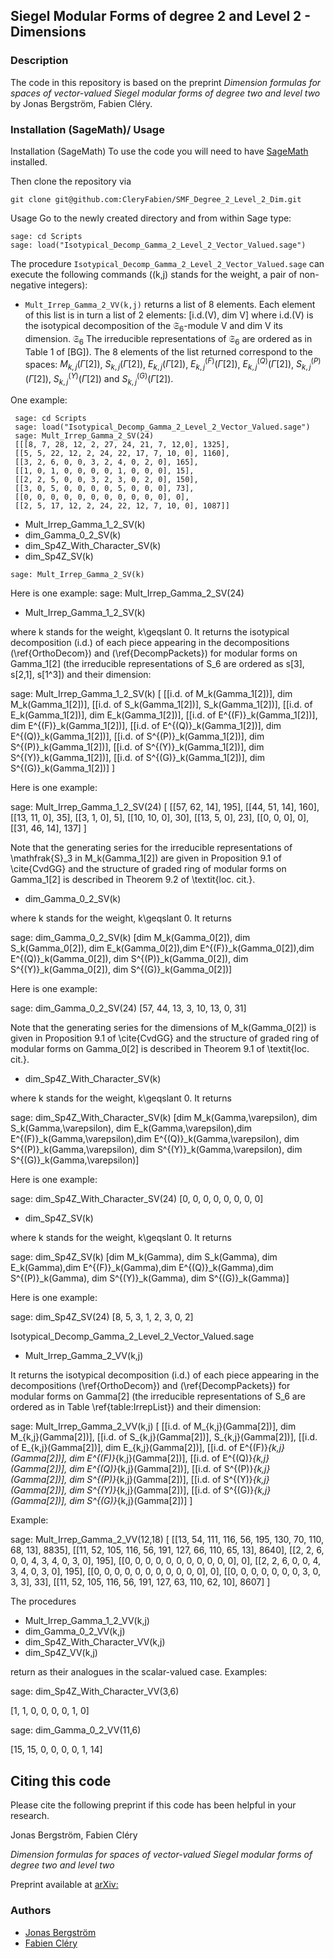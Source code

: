 ## Siegel Modular Forms of degree 2  and Level 2 - Dimensions
 
### Description

The code in this repository is based on the preprint 
*Dimension formulas for spaces of vector-valued Siegel modular forms of degree two and level two*
by Jonas Bergström, Fabien Cléry.

### Installation (SageMath)/ Usage

Installation (SageMath) 
To use the code you will need to have
[SageMath](https://www.sagemath.org) installed.

Then clone the repository via
```
git clone git@github.com:CleryFabien/SMF_Degree_2_Level_2_Dim.git
```

Usage
Go to the newly created directory and from within Sage type: 
```
sage: cd Scripts
sage: load("Isotypical_Decomp_Gamma_2_Level_2_Vector_Valued.sage")
```

The procedure ``Isotypical_Decomp_Gamma_2_Level_2_Vector_Valued.sage`` can execute the following commands
((k,j) stands for the weight, a pair of non-negative integers):

- ``Mult_Irrep_Gamma_2_VV(k,j)``
returns a list of 8 elements. Each element of this list is in turn a list of 2 elements: 
[i.d.(V), dim V] where i.d.(V) is the isotypical decomposition of the $\mathfrak{S}_6$-module V 
and dim V its dimension. $\mathfrak{S}_{6}$ 
The irreducible representations of $\mathfrak{S}_{6}$ are ordered as in Table 1 of [BG]). The
8 elements of the list returned correspond to the spaces:
 $M_{k,j}(\Gamma[2])$, 
 $S_{k,j}(\Gamma[2])$, 
 $E_{k,j}(\Gamma[2])$, 
 $E^{(F)}_{k,j}(\Gamma[2])$, 
 $E^{(Q)}_{k,j}(\Gamma[2])$, 
 $S^{(P)}_{k,j}(\Gamma[2])$, 
 $S^{(Y)}_{k,j}(\Gamma[2])$ and 
 $S^{(G)}_{k,j}(\Gamma[2])$.
 
One example:
    
     sage: cd Scripts
     sage: load("Isotypical_Decomp_Gamma_2_Level_2_Vector_Valued.sage")
     sage: Mult_Irrep_Gamma_2_SV(24)
     [[[8, 7, 28, 12, 2, 27, 24, 21, 7, 12,0], 1325],
     [[5, 5, 22, 12, 2, 24, 22, 17, 7, 10, 0], 1160],
     [[3, 2, 6, 0, 0, 3, 2, 4, 0, 2, 0], 165],
     [[1, 0, 1, 0, 0, 0, 0, 1, 0, 0, 0], 15],
     [[2, 2, 5, 0, 0, 3, 2, 3, 0, 2, 0], 150],
     [[3, 0, 5, 0, 0, 0, 0, 5, 0, 0, 0], 73],
     [[0, 0, 0, 0, 0, 0, 0, 0, 0, 0, 0], 0],
     [[2, 5, 17, 12, 2, 24, 22, 12, 7, 10, 0], 1087]]
    
- Mult_Irrep_Gamma_1_2_SV(k)
- dim_Gamma_0_2_SV(k)
- dim_Sp4Z_With_Character_SV(k)
- dim_Sp4Z_SV(k)

```
sage: Mult_Irrep_Gamma_2_SV(k)
```




Here is one example:
sage: Mult_Irrep_Gamma_2_SV(24)


- Mult_Irrep_Gamma_1_2_SV(k)

where k stands for the weight, k\geqslant 0.
It returns the isotypical decomposition (i.d.) of each piece appearing in 
the decompositions (\ref{OrthoDecom}) and (\ref{DecompPackets}) for modular forms on Gamma_1[2]
(the irreducible representations of S_6 are ordered as s[3], s[2,1], s[1^3])
and their dimension: 
 

sage: Mult_Irrep_Gamma_1_2_SV(k)
[
[[i.d. of M_k(Gamma_1[2])], dim M_k(Gamma_1[2])], 
[[i.d. of S_k(Gamma_1[2])], S_k(Gamma_1[2])],
[[i.d. of E_k(Gamma_1[2])], dim E_k(Gamma_1[2])],
[[i.d. of E^{(F)}_k(Gamma_1[2])], dim E^{(F)}_k(Gamma_1[2])],
[[i.d. of E^{(Q)}_k(Gamma_1[2])], dim E^{(Q)}_k(Gamma_1[2])],
[[i.d. of S^{(P)}_k(Gamma_1[2])], dim S^{(P)}_k(Gamma_1[2])],
[[i.d. of  S^{(Y)}_k(Gamma_1[2])], dim S^{(Y)}_k(Gamma_1[2])],
[[i.d. of  S^{(G)}_k(Gamma_1[2])], dim S^{(G)}_k(Gamma_1[2])]
]


Here is one example:

sage: Mult_Irrep_Gamma_1_2_SV(24)
[
[[57, 62, 14], 195],
[[44, 51, 14], 160],
[[13, 11, 0], 35],
[[3, 1, 0], 5],
[[10, 10, 0], 30],
[[13, 5, 0], 23],
[[0, 0, 0], 0],
[[31, 46, 14], 137]
]

Note that the generating series for the irreducible representations 
of \mathfrak{S}_3 in M_k(Gamma_1[2]) are given in Proposition 9.1 of \cite{CvdGG}
and the structure of graded ring of modular forms on Gamma_1[2] is described in Theorem 9.2
of \textit{loc. cit.}.



- dim_Gamma_0_2_SV(k)

where k stands for the weight, k\geqslant 0. It returns

sage: dim_Gamma_0_2_SV(k)
[dim M_k(Gamma_0[2]), dim S_k(Gamma_0[2]), dim E_k(Gamma_0[2]),dim E^{(F)}_k(Gamma_0[2]),dim E^{(Q)}_k(Gamma_0[2]),
dim S^{(P)}_k(Gamma_0[2]), dim S^{(Y)}_k(Gamma_0[2]), dim S^{(G)}_k(Gamma_0[2])]

Here is one example:

sage: dim_Gamma_0_2_SV(24)
[57, 44, 13, 3, 10, 13, 0, 31]

Note that the generating series for the dimensions of M_k(Gamma_0[2]) is given in Proposition 9.1 of \cite{CvdGG}
and the structure of graded ring of modular forms on Gamma_0[2] is described in Theorem 9.1
of \textit{loc. cit.}.




- dim_Sp4Z_With_Character_SV(k)

where k stands for the weight, k\geqslant 0. It returns

sage: dim_Sp4Z_With_Character_SV(k)
[dim M_k(Gamma,\varepsilon), dim S_k(Gamma,\varepsilon), dim E_k(Gamma,\varepsilon),dim E^{(F)}_k(Gamma,\varepsilon),dim E^{(Q)}_k(Gamma,\varepsilon), dim S^{(P)}_k(Gamma,\varepsilon), 
dim S^{(Y)}_k(Gamma,\varepsilon), dim S^{(G)}_k(Gamma,\varepsilon)]

Here is one example:

sage: dim_Sp4Z_With_Character_SV(24)
[0, 0, 0, 0, 0, 0, 0, 0]




- dim_Sp4Z_SV(k)

where k stands for the weight, k\geqslant 0. It returns

sage: dim_Sp4Z_SV(k)
[dim M_k(Gamma), dim S_k(Gamma), dim E_k(Gamma),dim E^{(F)}_k(Gamma),dim E^{(Q)}_k(Gamma),dim S^{(P)}_k(Gamma), 
dim S^{(Y)}_k(Gamma), dim S^{(G)}_k(Gamma)]

Here is one example:

sage: dim_Sp4Z_SV(24)
[8, 5, 3, 1, 2, 3, 0, 2]




Isotypical_Decomp_Gamma_2_Level_2_Vector_Valued.sage

-  Mult_Irrep_Gamma_2_VV(k,j)

It returns the isotypical decomposition (i.d.) of each piece appearing in 
the decompositions (\ref{OrthoDecom}) and (\ref{DecompPackets})  for modular forms on Gamma[2]
(the irreducible representations of S_6 are ordered as in Table \ref{table:IrrepList})
and their dimension: 
 

sage: Mult_Irrep_Gamma_2_VV(k,j)
[
[[i.d. of M_{k,j}(Gamma[2])], dim M_{k,j}(Gamma[2])], 
[[i.d. of S_{k,j}(Gamma[2])], S_{k,j}(Gamma[2])],
[[i.d. of E_{k,j}(Gamma[2])], dim E_{k,j}(Gamma[2])],
[[i.d. of E^{(F)}_{k,j}(Gamma[2])], dim E^{(F)}_{k,j}(Gamma[2])],
[[i.d. of E^{(Q)}_{k,j}(Gamma[2])], dim E^{(Q)}_{k,j}(Gamma[2])],
[[i.d. of S^{(P)}_{k,j}(Gamma[2])], dim S^{(P)}_{k,j}(Gamma[2])],
[[i.d. of  S^{(Y)}_{k,j}(Gamma[2])], dim S^{(Y)}_{k,j}(Gamma[2])],
[[i.d. of  S^{(G)}_{k,j}(Gamma[2])], dim S^{(G)}_{k,j}(Gamma[2])]
]


Example:

sage: Mult_Irrep_Gamma_2_VV(12,18)
[
[[13, 54, 111, 116, 56, 195, 130, 70, 110, 68, 13], 8835],
[[11, 52, 105, 116, 56, 191, 127, 66, 110, 65, 13], 8640],
[[2, 2, 6, 0, 0, 4, 3, 4, 0, 3, 0], 195],
[[0, 0, 0, 0, 0, 0, 0, 0, 0, 0, 0], 0],
[[2, 2, 6, 0, 0, 4, 3, 4, 0, 3, 0], 195],
[[0, 0, 0, 0, 0, 0, 0, 0, 0, 0, 0], 0],
[[0, 0, 0, 0, 0, 0, 0, 3, 0, 3, 3], 33],
[[11, 52, 105, 116, 56, 191, 127, 63, 110, 62, 10], 8607]
 ]
 

The procedures 


- Mult_Irrep_Gamma_1_2_VV(k,j)
- dim_Gamma_0_2_VV(k,j)
- dim_Sp4Z_With_Character_VV(k,j)
- dim_Sp4Z_VV(k,j)

return as their analogues in the scalar-valued case. 
Examples:

sage: dim_Sp4Z_With_Character_VV(3,6)

[1, 1, 0, 0, 0, 0, 1, 0]

sage: dim_Gamma_0_2_VV(11,6)

[15, 15, 0, 0, 0, 0, 1, 14]

Citing this code
--

Please cite the following preprint if this code has been helpful in your research.

Jonas Bergström, Fabien Cléry

*Dimension formulas for spaces of vector-valued Siegel modular forms of degree two and level two*

Preprint available at [arXiv:](https://arxiv.org)


### Authors

* [Jonas Bergström](https://www.su.se/english/profiles/jonab-1.190994) 
* [Fabien Cléry](https://vivo.brown.edu/display/fclery) 

